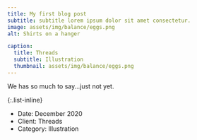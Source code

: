 ```yaml
---
title: My first blog post
subtitle: subtitle lorem ipsum dolor sit amet consectetur.
image: assets/img/balance/eggs.png
alt: Shirts on a hanger

caption:
  title: Threads
  subtitle: Illustration
  thumbnail: assets/img/balance/eggs.png
---
```


We has so much to say...just not yet.

{:.list-inline}
- Date: December 2020
- Client: Threads
- Category: Illustration

